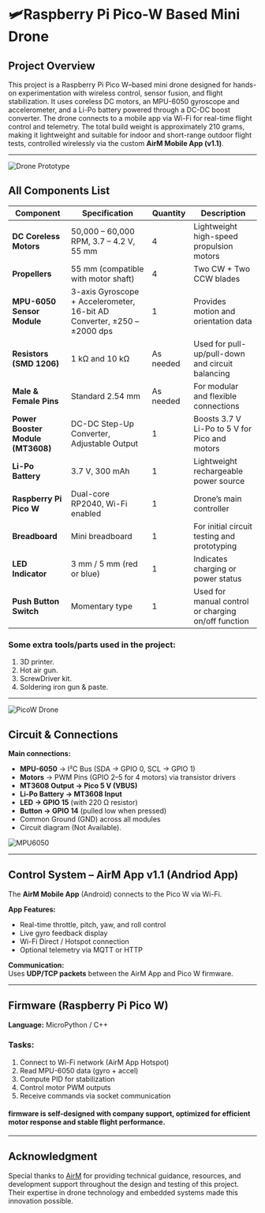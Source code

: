 # 🛩️Raspberry Pi Pico-W Based Mini Drone  

## Project Overview
This project is a Raspberry Pi Pico W–based mini drone designed for hands-on experimentation with wireless control, sensor fusion, and flight stabilization. It uses coreless DC motors, an MPU-6050 gyroscope and accelerometer, and a Li-Po battery powered through a DC-DC boost converter. The drone connects to a mobile app via Wi-Fi for real-time flight control and telemetry.
The total build weight is approximately 210 grams, making it lightweight and suitable for indoor and short-range outdoor flight tests, controlled wirelessly via the custom **AirM Mobile App (v1.1)**.

---

![Drone Prototype](https://github.com/akhil-singh-jee/picoW-based-drone/blob/main/Images/Prototype%20picoW%20Drone.jpg)

## All Components List

| Component | Specification | Quantity | Description |
|------------|----------------|-----------|--------------|
| **DC Coreless Motors** | 50,000 – 60,000 RPM, 3.7 – 4.2 V, 55 mm | 4 | Lightweight high-speed propulsion motors |
| **Propellers** | 55 mm (compatible with motor shaft) | 4 | Two CW + Two CCW blades |
| **MPU-6050 Sensor Module** | 3-axis Gyroscope + Accelerometer, 16-bit AD Converter, ±250 – ±2000 dps | 1 | Provides motion and orientation data |
| **Resistors (SMD 1206)** | 1 kΩ and 10 kΩ | As needed | Used for pull-up/pull-down and circuit balancing |
| **Male & Female Pins** | Standard 2.54 mm | As needed | For modular and flexible connections |
| **Power Booster Module (MT3608)** | DC-DC Step-Up Converter, Adjustable Output | 1 | Boosts 3.7 V Li-Po to 5 V for Pico and motors |
| **Li-Po Battery** | 3.7 V, 300 mAh | 1 | Lightweight rechargeable power source |
| **Raspberry Pi Pico W** | Dual-core RP2040, Wi-Fi enabled | 1 | Drone’s main controller |
| **Breadboard** | Mini breadboard | 1 | For initial circuit testing and prototyping |
| **LED Indicator** | 3 mm / 5 mm (red or blue) | 1 | Indicates charging or power status |
| **Push Button Switch** | Momentary type | 1 | Used for manual control or charging on/off function |


### Some extra tools/parts used in the project:
	
1.	3D printer.
2.	Hot air gun.
3.	ScrewDriver kit.
4.  Soldering iron gun & paste.


---
![PicoW Drone ](https://github.com/akhil-singh-jee/picoW-based-drone/blob/main/Images/PicoW2.jpg)

## Circuit & Connections

**Main connections:**
- **MPU-6050** → I²C Bus (SDA → GPIO 0, SCL → GPIO 1)  
- **Motors** → PWM Pins (GPIO 2–5 for 4 motors) via transistor drivers  
- **MT3608 Output → Pico 5 V (VBUS)**  
- **Li-Po Battery → MT3608 Input**  
- **LED → GPIO 15** (with 220 Ω resistor)  
- **Button → GPIO 14** (pulled low when pressed)  
- Common Ground (GND) across all modules
- Circuit diagram (Not Available).

![MPU6050](https://github.com/akhil-singh-jee/picoW-based-drone/blob/main/Images/MPU6050.jpg)

---

## Control System – AirM App v1.1 (Andriod App)

The **AirM Mobile App** (Android) connects to the Pico W via Wi-Fi.

**App Features:**
- Real-time throttle, pitch, yaw, and roll control  
- Live gyro feedback display  
- Wi-Fi Direct / Hotspot connection  
- Optional telemetry via MQTT or HTTP  

**Communication:**  
Uses **UDP/TCP packets** between the AirM App and Pico W firmware.



---

## Firmware (Raspberry Pi Pico W)

**Language:** MicroPython / C++  

### Tasks:
1. Connect to Wi-Fi network (AirM App Hotspot)  
2. Read MPU-6050 data (gyro + accel)  
3. Compute PID for stabilization  
4. Control motor PWM outputs  
5. Receive commands via socket communication  

#### firmware is self-designed with company support, optimized for efficient motor response and stable flight performance.



---

## Acknowledgment

Special thanks to [AirM](https://airm.co.in) for providing technical guidance, resources, and development support throughout the design and testing of this project. Their expertise in drone technology and embedded systems made this innovation possible.
